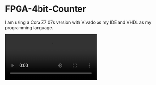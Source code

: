# FPGA-4bit-Counter

I am using a Cora Z7 07s version with Vivado as my IDE and VHDL as my programming language.

![](IMG_6493.mov)